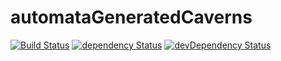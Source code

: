 # automataGeneratedCaverns

[![Build Status](https://travis-ci.org/NathanielInman/automataGeneratedCaverns.svg?branch=master)](https://travis-ci.org/NathanielInman/automataGeneratedCaverns) [![dependency Status](https://david-dm.org/NathanielInman/automataGeneratedCaverns/status.svg?style=flat)](https://david-dm.org/NathanielInman/automataGeneratedCaverns) [![devDependency Status](https://david-dm.org/NathanielInman/automataGeneratedCaverns/dev-status.svg?style=flat)](https://david-dm.org/NathanielInman/automataGeneratedCaverns#info=devDependencies)
